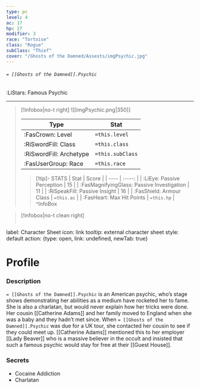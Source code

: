 ```yaml
---
type: pc
level: 4
ac: 17
hp: 27
modifier: 3
race: "Tortoise"
class: "Rogue"
subClass: "Thief"
cover: "/Ghosts of the Damned/Assests/imgPsychic.jpg"
---
```


###### `= [[Ghosts of the Damned]].Psychic`
:LiStars: Famous Psychic
___
> [!infobox|no-t right]
> ![[imgPsychic.png|350]]
>
> | Type | Stat |
> | ---- | ---- |
> | :FasCrown: Level   | `=this.level` |
> | :RiSwordFill: Class |  `=this.class`|
> | :RiSwordFill: Archetype |  `=this.subClass`|
> |  :FasUserGroup: Race |  `=this.race`|
> 
>> [!tip]- STATS
>> | Stat | Score |
>> | ---- | :----: |
>> | :LiEye: Passive Perception | 15 |
>> | :FasMagnifyingGlass: Passive Investigation | 11 |
>> | :RiSpeakFill: Passive Insight | 16 |
>> | :FasShield: Armour Class | `=this.ac` |
>> | :FasHeart: Max Hit Points | `=this.hp` |
>^InfoBox

> [!infobox|no-t clean right]
>```meta-bind-button
label: Character Sheet
icon: link
tooltip: external character sheet
style: default
action: {type: open, link: undefined, newTab: true}

# Profile
	
### Description
`= [[Ghosts of the Damned]].Psychic` is an American psychic, who’s stage shows demonstrating her abilities as a medium have rocketed her to fame. She is also a charlatan, but would never explain how her tricks were done. Her cousin [[Catherine Adams]] and her family moved to England when she was a baby and they hadn’t met since. When `= [[Ghosts of the Damned]].Psychic` was due for a UK tour, she contacted her cousin to see if they could meet up. [[Catherine Adams]] mentioned this to her employer [[Lady Beaver]] who is a massive believer in the occult and insisted that such a famous psychic would stay for free at their [[Guest House]].

### Secrets
- Cocaine Addiction
- Charlatan
